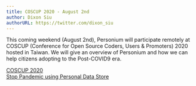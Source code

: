 ```yaml
---
title: COSCUP 2020 - August 2nd
author: Dixon Siu
authorURL: https://twitter.com/dixon_siu
---
```

This coming weekend (August 2nd), Personium will participate remotely at COSCUP (Conference for Open Source Coders, Users & Promoters) 2020 hosted in Taiwan. We will give an overview of Personium and how we can help citizens adopting to the Post-COVID9 era.

[COSCUP 2020](https://coscup.org/2020/en)  
[Stop Pandemic using Personal Data Store](https://coscup.org/2020/zh-TW/agenda/T9MZC9)  